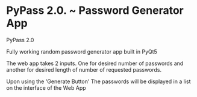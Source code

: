 # PyPass 2.0. ~ Password Generator App

PyPass 2.0

Fully working random password generator app built in PyQt5



The web app takes 2 inputs.  One for desired number of passwords and another for desired length of number of requested passwords.

Upon using the 'Generate Button' The passwords will be displayed in a list on the interface of the Web App

